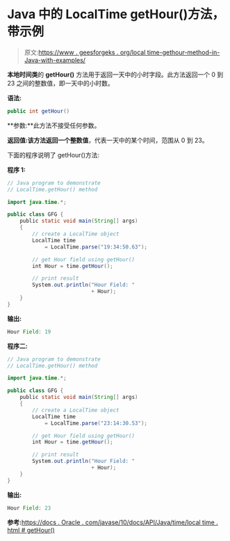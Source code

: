 # Java 中的 LocalTime getHour()方法，带示例

> 原文:[https://www . geesforgeks . org/local time-gethour-method-in-Java-with-examples/](https://www.geeksforgeeks.org/localtime-gethour-method-in-java-with-examples/)

**本地时间类**的 **getHour()** 方法用于返回一天中的小时字段。此方法返回一个 0 到 23 之间的整数值，即一天中的小时数。

**语法:**

```java
public int getHour()

```

**参数:**此方法不接受任何参数。

**返回值:**该方法返回一个**整数值**，代表一天中的某个时间，范围从 0 到 23。

下面的程序说明了 getHour()方法:

**程序 1:**

```java
// Java program to demonstrate
// LocalTime.getHour() method

import java.time.*;

public class GFG {
    public static void main(String[] args)
    {
        // create a LocalTime object
        LocalTime time
            = LocalTime.parse("19:34:50.63");

        // get Hour field using getHour()
        int Hour = time.getHour();

        // print result
        System.out.println("Hour Field: "
                           + Hour);
    }
}
```

**输出:**

```java
Hour Field: 19

```

**程序二:**

```java
// Java program to demonstrate
// LocalTime.getHour() method

import java.time.*;

public class GFG {
    public static void main(String[] args)
    {
        // create a LocalTime object
        LocalTime time
            = LocalTime.parse("23:14:30.53");

        // get Hour field using getHour()
        int Hour = time.getHour();

        // print result
        System.out.println("Hour Field: "
                           + Hour);
    }
}
```

**输出:**

```java
Hour Field: 23

```

**参考:**[https://docs . Oracle . com/javase/10/docs/API/Java/time/local time . html # getHour()](https://docs.oracle.com/javase/10/docs/api/java/time/LocalTime.html#getHour())